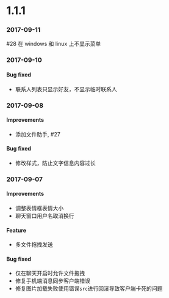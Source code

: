 
# 1.1.1

### 2017-09-11
#28 在 windows 和 linux 上不显示菜单

### 2017-09-10

#### Bug fixed
- 联系人列表只显示好友，不显示临时联系人

### 2017-09-08

#### Improvements
- 添加文件助手, #27

#### Bug fixed
- 修改样式，防止文字信息内容过长

### 2017-09-07

#### Improvements
- 调整表情框表情大小
- 聊天窗口用户名取消换行

#### Feature
- 多文件拖拽发送

#### Bug fixed
- 仅在聊天开启时允许文件拖拽
- 修复手机端消息同步客户端错误
- 修复图片加载失败使用错误`src`进行回滚导致客户端卡死的问题
